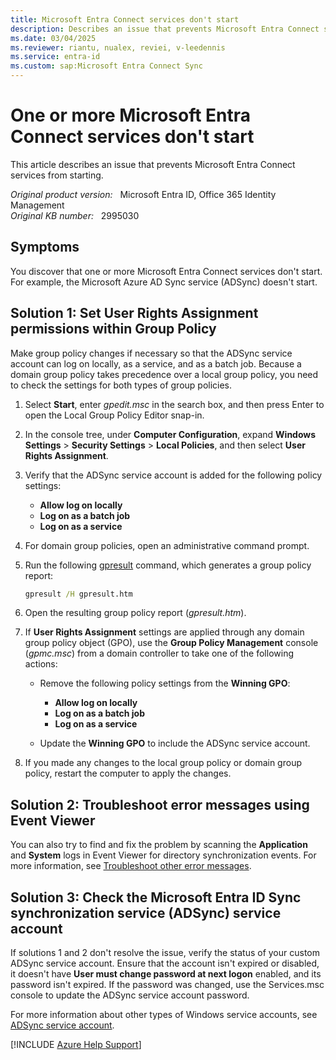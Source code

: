 ```yaml
---
title: Microsoft Entra Connect services don't start
description: Describes an issue that prevents Microsoft Entra Connect services from starting. Provides a resolution.
ms.date: 03/04/2025
ms.reviewer: riantu, nualex, reviei, v-leedennis
ms.service: entra-id
ms.custom: sap:Microsoft Entra Connect Sync
---
```

# One or more Microsoft Entra Connect services don't start

This article describes an issue that prevents Microsoft Entra Connect services from starting.

_Original product version:_ &nbsp; Microsoft Entra ID, Office 365 Identity Management  
_Original KB number:_ &nbsp; 2995030

## Symptoms

You discover that one or more Microsoft Entra Connect services don't start. For example, the Microsoft Azure AD Sync service (ADSync) doesn't start.

## Solution 1: Set User Rights Assignment permissions within Group Policy

Make group policy changes if necessary so that the ADSync service account can log on locally, as a service, and as a batch job. Because a domain group policy takes precedence over a local group policy, you need to check the settings for both types of group policies.

1. Select **Start**, enter _gpedit.msc_ in the search box, and then press Enter to open the Local Group Policy Editor snap-in.

1. In the console tree, under **Computer Configuration**, expand **Windows Settings** > **Security Settings** > **Local Policies**, and then select **User Rights Assignment**.

1. Verify that the ADSync service account is added for the following policy settings:

   - **Allow log on locally**
   - **Log on as a batch job**
   - **Log on as a service**

1. For domain group policies, open an administrative command prompt.

1. Run the following [gpresult](/windows-server/administration/windows-commands/gpresult) command, which generates a group policy report:

   ```cmd
   gpresult /H gpresult.htm
   ```

1. Open the resulting group policy report (*gpresult.htm*).

1. If **User Rights Assignment** settings are applied through any domain group policy object (GPO), use the **Group Policy Management** console (*gpmc.msc*) from a domain controller to take one of the following actions:

   - Remove the following policy settings from the **Winning GPO**:
     - **Allow log on locally**
     - **Log on as a batch job**
     - **Log on as a service**

   - Update the **Winning GPO** to include the ADSync service account.

1. If you made any changes to the local group policy or domain group policy, restart the computer to apply the changes.

## Solution 2: Troubleshoot error messages using Event Viewer

You can also try to find and fix the problem by scanning the **Application** and **System** logs in Event Viewer for directory synchronization events. For more information, see [Troubleshoot other error messages](installation-configuration-wizard-errors.md#troubleshoot-other-error-messages).

## Solution 3: Check the Microsoft Entra ID Sync synchronization service (ADSync) service account

If solutions 1 and 2 don't resolve the issue, verify the status of your custom ADSync service account. Ensure that the account isn't expired or disabled, it doesn't have **User must change password at next logon** enabled, and its password isn't expired. If the password was changed, use the Services.msc console to update the ADSync service account password.

For more information about other types of Windows service accounts, see [ADSync service account](/entra/identity/hybrid/connect/concept-adsync-service-account).

[!INCLUDE [Azure Help Support](../../../includes/azure-help-support.md)]
